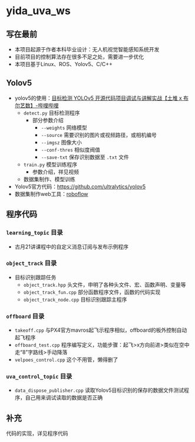 # yida_uva_ws

## 写在最前

- 本项目起源于作者本科毕业设计：无人机视觉智能感知系统开发
- 目前项目的控制算法存在很多不足之处，需要进一步优化
- 本项目基于Linux、ROS、Yolov5、C/C++

## Yolov5

- yolov5的使用：[目标检测 YOLOv5 开源代码项目调试与讲解实战【土堆 x 布尔艺数】-哔哩哔哩](https://www.bilibili.com/video/BV1tf4y1t7ru?spm_id_from=333.337.search-card.all.click)
  - `detect.py` 目标检测程序
    - 部分参数介绍
      - `--weights` 网络模型
      - `--source` 需要识别的图片或视频路径，或相机编号
      - `--imgsz` 图像大小
      - `--conf-thres` 相似度阀值
      - `--save-txt` 保存识别数据至 `.txt` 文件
  - `train.py` 模型训练程序
    - 参数介绍，祥见视频
  - 数据集制作、模型训练
- Yolov5官方代码：https://github.com/ultralytics/yolov5
- 数据集制作web工具：[roboflow](https://roboflow.com/?ref=ultralytics)

## 程序代码

### `learning_topic` 目录

- 古月21讲课程中的自定义消息订阅与发布示例程序

### `object_track` 目录

- 目标识别跟踪任务
  - `object_track.hpp` 头文件，申明了各种头文件、宏、函数声明、变量等
  - `object_track_fun.cpp` 部分函数程序文件，函数的代码实现
  - `object_track_node.cpp` 目标识别跟踪主程序

### `offboard` 目录

- `takeoff.cpp` 与PX4官方mavros起飞示程序相似，offboard的板外控制自动起飞程序
- `offboard_test.cpp` 程序编写定义，功能步骤：起飞>x方向前进>类似在空中走“8”字路线>手动降落
- `velpoes_control.cpp` 这个不用管，懒得删了

### `uva_control_topic` 目录

- `data_dispose_publisher.cpp` 读取Yolov5目标识别的保存的数据文件测试程序，自己用来调试读取的数据是否正确

## 补充

代码的实现，详见程序代码